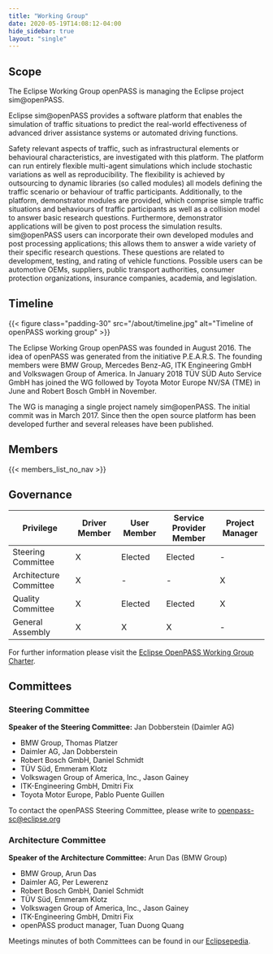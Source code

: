 ```yaml
---
title: "Working Group"
date: 2020-05-19T14:08:12-04:00
hide_sidebar: true
layout: "single"
---
```


## Scope

The Eclipse Working Group openPASS is managing the Eclipse project sim@openPASS.

Eclipse sim@openPASS provides a software platform that enables the simulation of traffic situations to predict the real-world effectiveness of advanced driver assistance systems or automated driving functions.

Safety relevant aspects of traffic, such as infrastructural elements or behavioural characteristics, are investigated with this platform. The platform can run entirely flexible multi-agent simulations which include stochastic variations as well as reproducibility. The flexibility is achieved by outsourcing to dynamic libraries (so called modules) all models defining the traffic scenario or behaviour of traffic participants. Additionally, to the platform, demonstrator modules are provided, which comprise simple traffic situations and behaviours of traffic participants as well as a collision model to answer basic research questions. Furthermore, demonstrator applications will be given to post process the simulation results. sim@openPASS users can incorporate their own developed modules and post processing applications; this allows them to answer a wide variety of their specific research questions. These questions are related to development, testing, and rating of vehicle functions. Possible users can be automotive OEMs, suppliers, public transport authorities, consumer protection organizations, insurance companies, academia, and legislation.

## Timeline

{{< figure class="padding-30" src="/about/timeline.jpg" alt="Timeline of openPASS working group" >}}

The Eclipse Working Group openPASS was founded in August 2016. The idea of openPASS was generated from the initiative P.E.A.R.S. The founding members were BMW Group, Mercedes Benz-AG, ITK Engineering GmbH and Volkswagen Group of America. In January 2018 TÜV SÜD Auto Service GmbH has joined the WG followed by Toyota Motor Europe NV/SA (TME) in June and Robert Bosch GmbH in November.

The WG is managing a single project namely sim@openPASS. The initial commit was in March 2017. Since then the open source platform has been developed further and several releases have been published.

## Members

{{< members_list_no_nav >}}

## Governance

|Privilege|Driver Member|User Member|Service Provider Member|Project Manager|
|---------------------|-|-------|-------|-|
Steering Committee    |X|Elected|Elected|- 
Architecture Committee|X|-      |-      |X 
Quality Committee     |X|Elected|Elected|X 
General Assembly      |X|X      |X      |- 

For further information please visit the [Eclipse OpenPASS Working Group Charter](https://www.eclipse.org/org/workinggroups/openpasswg_charter.php).

## Committees

### Steering Committee  

**Speaker of the Steering Committee:** Jan Dobberstein (Daimler AG)
- BMW Group, Thomas Platzer
- Daimler AG, Jan Dobberstein
- Robert Bosch GmbH, Daniel Schmidt
- TÜV Süd, Emmeram Klotz
- Volkswagen Group of America, Inc., Jason Gainey
- ITK-Engineering GmbH, Dmitri Fix
- Toyota Motor Europe, Pablo Puente Guillen

To contact the openPASS Steering Committee, please write to [openpass-sc@eclipse.org](mailto:openpass-sc@eclipse.org)

### Architecture Committee  

**Speaker of the Architecture Committee:** Arun Das (BMW Group)
- BMW Group, Arun Das
- Daimler AG, Per Lewerenz
- Robert Bosch GmbH, Daniel Schmidt
- TÜV Süd, Emmeram Klotz
- Volkswagen Group of America, Inc., Jason Gainey
- ITK-Engineering GmbH, Dmitri Fix
- openPASS product manager, Tuan Duong Quang

Meetings minutes of both Committees can be found in our [Eclipsepedia](https://wiki.eclipse.org/OpenPASS-WG).
